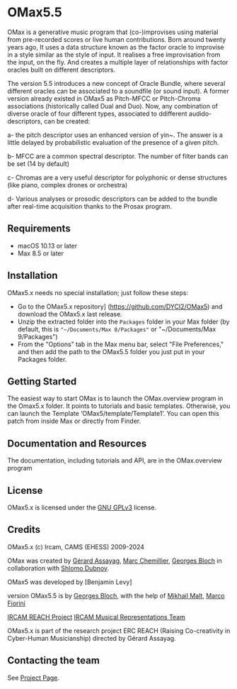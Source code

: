 # OMax5.5

OMax is a generative music program that (co-)improvises using material from pre-recorded scores or live human contributions. Born around twenty years ago, It uses a data structure known as the factor oracle to improvise in a style similar as the style of input.
It realises a free improvisation from the input, on the fly. And creates a multiple layer of relationships with factor oracles built on different descriptors.

The version 5.5 introduces a new concept of Oracle Bundle, where several different oracles can be associated to a soundfile (or sound input). A former version already existed in OMax5 as Pitch-MFCC or Pitch-Chroma associations (historically called Dual and Duo). Now, any combination of diverse oracle of four different types, associated to ddifferent audido-descriptors, can be created:

a- the pitch descriptor uses an enhanced version of yin~. The answer is a little delayed by probabilistic evaluation of the presence of a given pitch. 

b- MFCC are a common spectral descriptor. The number of filter bands can be set (14 by default)

c- Chromas are a very useful descriptor for polyphonic or dense structures (like piano, complex drones or orchestra)

d- Various analyses or prosodic descriptors can be added to the bundle after real-time acquisition thanks to the Prosax program.

## Requirements

* macOS 10.13 or later 
* Max 8.5 or later

## Installation

OMax5.x needs no special installation; just follow these steps:

- Go to the OMax5.x repository] (https://github.com/DYCI2/OMax5) and download the OMax5.x last release.
- Unzip the extracted folder into the `Packages` folder in your Max folder (by default, this is `"~/Documents/Max 8/Packages"` or "~/Documents/Max 9/Packages")
- From the "Options" tab in the Max menu bar, select "File Preferences," and then add the path to the OMax5.5 folder you just put in your Packages folder. 

## Getting Started

The easiest way to start OMax is to launch the OMax.overview program in the Omax5.x folder. It points to tutorials and basic templates. Otherwise, you can launch the Template ‘OMax5/template/Template1’. You can open this patch from inside Max or directly from Finder.

## Documentation and Resources

The documentation, including tutorials and API, are in the OMax.overview program

## License

OMax5.x is licensed under the [GNU GPLv3](https://www.gnu.org/licenses/gpl-3.0.html) license.

## Credits

OMax5.x (c) Ircam, CAMS (EHESS) 2009-2024

OMax was created by [Gérard Assayag](https://www.ircam.fr/person/gerard-assayag),
[Marc Chemillier](https://www.ehess.fr/fr/personne/marc-chemillier),
[Georges Bloch](http://repmus.ircam.fr/bloch) in collaboration with [Shlomo Dubnov](https://music-cms.ucsd.edu/people/faculty/regular_faculty/shlomo-dubnov/index.html).

OMax5 was developed by [Benjamin Levy] 

version OMax5.5 is by [Georges Bloch](http://repmus.ircam.fr/bloch), with the help of
[Mikhail Malt](https://www.ircam.fr/person/mikhail-malt), [Marco Fiorini](https://www.ircam.fr/person/marco-fiorini)

[IRCAM REACH Project](https://www.ircam.fr/projects/pages/reach-project)
[IRCAM Musical Representations Team](http://repmus.ircam.fr/home)  

OMax5.x is part of the research project ERC REACH (Raising Co-creativity in Cyber-Human Musicianship) directed by Gérard Assayag.

## Contacting the team

See [Project Page](http://repmus.ircam.fr/omax5).
